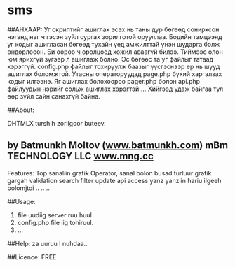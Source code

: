 sms
===

##АНХААР:
Уг скриптийг ашиглах эсэх нь таны дур бөгөөд сонирхсон нэгэнд нэг ч гэсэн зүйл сургах зорилготой орууллаа. Бодийн тэмцээнд уг кодыг ашигласан бөгөөд тухайн үед амжилттай үнэн шударга болж өндөрлөсөн. Би өөрөө ч оролцоод хожил аваагүй билээ. Тиймээс олон юм ярихгүй зүгээр л ашиглаж болно. Эс бөгөөс та уг файлыг татаад хэрэггүй.
config.php файлыг тохируулж баазыг үүсгэснээр ер нь шууд ашиглах боломжтой. Утасны операторуудад page.php бүхий харгалзах кодыг илгээнэ. Яг ашиглах болохоороо pager.php болон api.php файлуудын нэрийг сольж ашиглах хэрэгтэй.... Хийгээд удаж байгаа тул өөр зүйл сайн санахгүй байна.

##About:

DHTMLX turshih zorilgoor buteev.

by Batmunkh Moltov (www.batmunkh.com)
mBm TECHNOLOGY LLC
www.mng.cc
--------------------------------------------------

Features:
Top sanaliin grafik
Operator, sanal bolon busad turluur grafik gargah
validation 
search
filter
update
api access
yanz yanziin hariu ilgeeh bolomjtoi
..
..
..

##Usage:
1. file uudiig server ruu huul
2. config.php file iig tohiruul.
3. ...

##Help:
za uuruu l nuhdaa..

##Licence:
FREE
